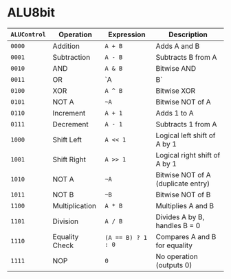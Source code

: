 # ALU8bit


| `ALUControl` | Operation      | Expression         | Description                        |
| ------------ | -------------- | ------------------ | ---------------------------------- |
| `0000`       | Addition       | `A + B`            | Adds A and B                       |
| `0001`       | Subtraction    | `A - B`            | Subtracts B from A                 |
| `0010`       | AND            | `A & B`            | Bitwise AND                        |
| `0011`       | OR             | `A | B`            | Bitwise OR of A and B              |
| `0100`       | XOR            | `A ^ B`            | Bitwise XOR                        |
| `0101`       | NOT A          | `~A`               | Bitwise NOT of A                   |
| `0110`       | Increment      | `A + 1`            | Adds 1 to A                        |
| `0111`       | Decrement      | `A - 1`            | Subtracts 1 from A                 |
| `1000`       | Shift Left     | `A << 1`           | Logical left shift of A by 1       |
| `1001`       | Shift Right    | `A >> 1`           | Logical right shift of A by 1      |
| `1010`       | NOT A          | `~A`               | Bitwise NOT of A (duplicate entry) |
| `1011`       | NOT B          | `~B`               | Bitwise NOT of B                   |
| `1100`       | Multiplication | `A * B`            | Multiplies A and B                 |
| `1101`       | Division       | `A / B`            | Divides A by B, handles B = 0      |
| `1110`       | Equality Check | `(A == B) ? 1 : 0` | Compares A and B for equality      |
| `1111`       | NOP            | `0`                | No operation (outputs 0)           |


